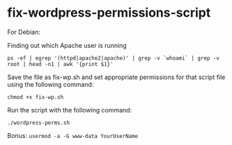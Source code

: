 # fix-wordpress-permissions-script

For Debian:

Finding out which Apache user is running

```ps -ef | egrep '(httpd|apache2|apache)' | grep -v `whoami` | grep -v root | head -n1 | awk '{print $1}'```

Save the file as fix-wp.sh and set appropriate permissions for that script file using the following command: 

```chmod +x fix-wp.sh```

Run the script with the following command:

```./wordpress-perms.sh```

Bonus: ``` usermod -a -G www-data YourUserName ```
